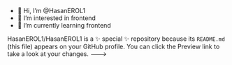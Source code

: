 - 👋 Hi, I’m @HasanEROL1
- 👀 I’m interested in frontend
- 🌱 I’m currently learning frontend
  
HasanEROL1/HasanEROL1 is a ✨ special ✨ repository because its `README.md` (this file) appears on your GitHub profile.
You can click the Preview link to take a look at your changes.
--->

